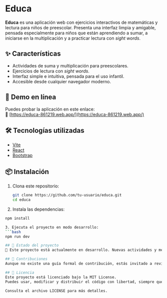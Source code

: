 # Educa

**Educa** es una aplicación web con ejercicios interactivos de matemáticas y lectura para niños de preescolar. Presenta una interfaz limpia y amigable, pensada especialmente para niños que están aprendiendo a sumar, a iniciarse en la multiplicación y a practicar lectura con *sight words*.

## ✨ Características

- Actividades de suma y multiplicación para preescolares.
- Ejercicios de lectura con *sight words*.
- Interfaz simple e intuitiva, pensada para el uso infantil.
- Accesible desde cualquier navegador moderno.

## 🚀 Demo en línea

Puedes probar la aplicación en este enlace:  
🔗 [https://educa-861219.web.app/](https://educa-861219.web.app/)

## 🛠️ Tecnologías utilizadas

- [Vite](https://vitejs.dev/)
- [React](https://reactjs.org/)
- [Bootstrap](https://getbootstrap.com/)

## 📦 Instalación

1. Clona este repositorio:
   ```bash
   git clone https://github.com/tu-usuario/educa.git
   cd educa

2. Instala las dependencias:
  ```bash
  npm install

3. Ejecuta el proyecto en modo desarrollo:
  ```bash
  npm run dev

## 📌 Estado del proyecto
🚧 Este proyecto está actualmente en desarrollo. Nuevas actividades y mejoras están en camino.

## 🤝 Contribuciones
Aunque no existe una guía formal de contribución, estás invitado a revisar el código y sugerir mejoras. Las contribuciones son bienvenidas.

## 📄 Licencia
Este proyecto está licenciado bajo la MIT License.
Puedes usar, modificar y distribuir el código con libertad, siempre que mantengas el aviso de copyright.

Consulta el archivo LICENSE para más detalles.
